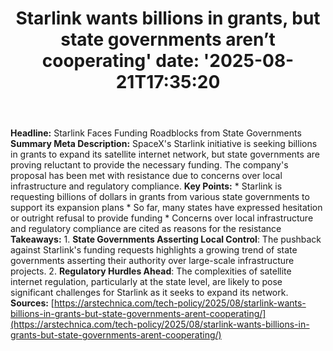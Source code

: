 ﻿---
title: "Starlink wants billions in grants, but state governments aren’t cooperating'
date: '2025-08-21T17:35:20"
category: "Markets"
summary: ""
slug: "starlink wants billions in grants but state governments aren"
source_urls:
  - "https://arstechnica.com/tech-policy/2025/08/starlink-wants-billions-in-grants-but-state-governments-arent-cooperating/"
seo:
  title: "Starlink wants billions in grants, but state governments aren’t cooperating | Hash n Hedge'
  description: '"
  keywords: ["news", "markets", "brief"]
---
**Headline:** Starlink Faces Funding Roadblocks from State Governments  **Summary Meta Description:** SpaceX's Starlink initiative is seeking billions in grants to expand its satellite internet network, but state governments are proving reluctant to provide the necessary funding. The company's proposal has been met with resistance due to concerns over local infrastructure and regulatory compliance.  **Key Points:**  * Starlink is requesting billions of dollars in grants from various state governments to support its expansion plans * So far, many states have expressed hesitation or outright refusal to provide funding * Concerns over local infrastructure and regulatory compliance are cited as reasons for the resistance  **Takeaways:**  1. **State Governments Asserting Local Control**: The pushback against Starlink's funding requests highlights a growing trend of state governments asserting their authority over large-scale infrastructure projects. 2. **Regulatory Hurdles Ahead**: The complexities of satellite internet regulation, particularly at the state level, are likely to pose significant challenges for Starlink as it seeks to expand its network.  **Sources:** [https://arstechnica.com/tech-policy/2025/08/starlink-wants-billions-in-grants-but-state-governments-arent-cooperating/](https://arstechnica.com/tech-policy/2025/08/starlink-wants-billions-in-grants-but-state-governments-arent-cooperating/) 
